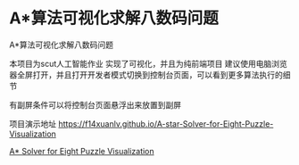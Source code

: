 # A*算法可视化求解八数码问题
A*算法可视化求解八数码问题

本项目为scut人工智能作业
实现了可视化，并且为纯前端项目
建议使用电脑浏览器全屏打开，并且打开开发者模式切换到控制台页面，可以看到更多算法执行的细节

有副屏条件可以将控制台页面悬浮出来放置到副屏

项目演示地址 https://f14xuanlv.github.io/A-star-Solver-for-Eight-Puzzle-Visualization

[A* Solver for Eight Puzzle Visualization](https://f14xuanlv.github.io/A-star-Solver-for-Eight-Puzzle-Visualization)
